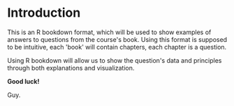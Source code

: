 # Introduction

This is an R bookdown format, which will be used to show examples of answers to questions from the course's book. 
Using this format is supposed to be intuitive, each 'book' will contain chapters, each chapter is a question.

Using R bookdown will allow us to show the question's data and principles through both explanations and visualization. 

**Good luck!**

Guy. 
